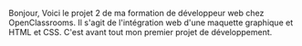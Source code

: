 Bonjour,
Voici le projet 2 de ma formation de développeur web chez OpenClassrooms. Il s'agit de l'intégration web d'une maquette graphique et HTML et CSS. C'est avant tout mon premier projet de développement.
